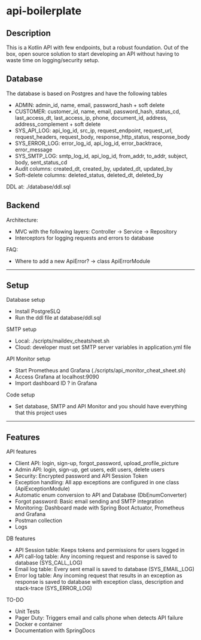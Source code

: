 # api-boilerplate

## Description

This is a Kotlin API with few endpoints, but a robust foundation. Out of the box, open source solution to start developing an API without having to waste time on logging/security setup.

## Database

The database is based on Postgres and have the following tables
- ADMIN: admin_id, name, email, password_hash + soft delete
- CUSTOMER: customer_id, name, email, password_hash, status_cd, last_access_dt, last_access_ip, phone, document_id, address, address_complement + soft delete 
- SYS_API_LOG: api_log_id, src_ip, request_endpoint, request_url, request_headers, request_body, response_http_status, response_body
- SYS_ERROR_LOG: error_log_id, api_log_id, error_backtrace, error_message
- SYS_SMTP_LOG: smtp_log_id, api_log_id, from_addr, to_addr, subject, body, sent_status_cd
- Audit columns: created_dt, created_by, updated_dt, updated_by
- Soft-delete columns: deleted_status, deleted_dt, deleted_by

DDL at: ./database/ddl.sql

## Backend

Architecture:
- MVC with the following layers: Controller -> Service -> Repository
- Interceptors for logging requests and errors to database

FAQ:
- Where to add a new ApiError? -> class ApiErrorModule

---

## Setup

Database setup
- Install PostgreSLQ
- Run the ddl file at database/ddl.sql

SMTP setup
- Local: ./scripts/maildev_cheatsheet.sh
- Cloud: developer must set SMTP server variables in application.yml file

API Monitor setup
- Start Prometheus and Grafana (./scripts/api_monitor_cheat_sheet.sh)
- Access Grafana at localhost:9090
- Import dashboard ID ? in Grafana

Code setup
- Set database, SMTP and API Monitor and you should have everything that this project uses

---

## Features

API features
- Client API: login, sign-up, forgot_password, upload_profile_picture
- Admin API: login, sign-up, get users, edit users, delete users
- Security: Encrypted password and API Session Token
- Exception handling: All app exceptions are configured in one class (ApiExceptionModule)
- Automatic enum conversion to API and Database (DbEnumConverter)
- Forgot password: Basic email sending and SMTP integration
- Monitoring: Dashboard made with Spring Boot Actuator, Prometheus and Grafana
- Postman collection
- Logs

DB features
- API Session table: Keeps tokens and permissions for users logged in
- API call-log table: Any incoming request and response is saved to database (SYS_CALL_LOG)
- Email log table: Every sent email is saved to database (SYS_EMAIL_LOG)
- Error log table: Any incoming request that results in an exception as response is saved to database with exception class, description and stack-trace (SYS_ERROR_LOG)

TO-DO
- Unit Tests
- Pager Duty: Triggers email and calls phone when detects API failure
- Docker e container
- Documentation with SpringDocs
